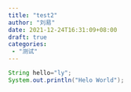 ```yaml
---
title: "test2"
author: "刘易"
date: 2021-12-24T16:31:09+08:00
draft: true 
categories:
 - "测试"
---
```


```java
String hello="ly"; 
System.out.println("Helo World");
```


